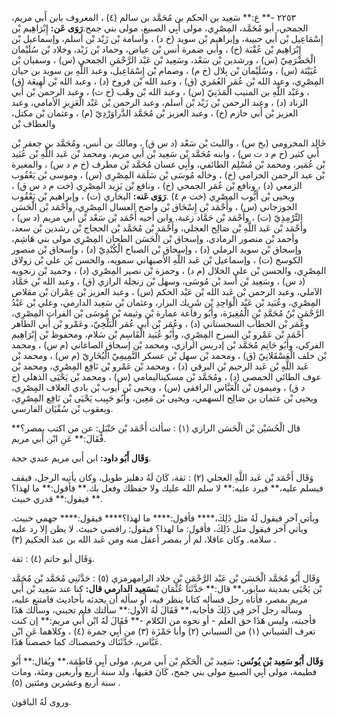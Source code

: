 ٢٢٥٣ -** ع:** سَعِيد بن الحكم بن مُحَمَّد بن سالم (٤) ، المعروف بابن أَبي مريم، الجمحي، أبو مُحَمَّد، المِصْرِي، مولى أَبِي الصبيغ، مولى بني جمح.**رَوَى عَن:** إِبْرَاهِيم بْن إِسْمَاعِيل بْن أَبي حبيبة، وإبراهيم بْن سويد (خ د) ، وأسامة بْن زَيْد بْن أسلم، وإسماعيل بْن إِبْرَاهِيم بْن عُقْبَة (خ) ، وأبي ضمرة أنس بْن عياض، وحماد بْن زَيْد، وخلاد بْن سُلَيْمان الْحَضْرَمِيّ (س) ، ورشدين بْن سَعْد، وسَعِيد بْن عَبْد الرَّحْمَنِ الجمحي (س) ، وسفيان بْن عُيَيْنَة (س) ، وسُلَيْمان بْن بِلال (خ م) ، وضمام بْن إِسْمَاعِيل، وعبد اللَّهِ بن سويد بن حيان المِصْرِي، وعبد الله بْن عُمَر العُمَري (ق) ، وعبد الله بْن فروخ (د) ، وعبد الله بْن لَهِيعَة (ق) ، وعَبْد اللَّهِ بن المنيب الْمَدَنِيّ (س) ، وعبد الله بْن وهْب (خ ت) ، وعبد الرحمن بْن أَبي الزناد (د) ، وعبد الرحمن بْن زَيْد بْن أسلم، وعبد الرحمن بْن عَبْد الْعَزِيزِ الأمامي، وعبد العزيز بْن أَبي حازم (خ) ، وعبد العزيز بْن مُحَمَّد الدَّراوَرْدِيّ (م) ، وعثمان بْن مكتل، والعطاف بْن

خَالِد المخزومي (بخ س) ، والليث بْن سَعْد (د س ق) ، ومالك بن أنس، ومُحَمَّد بن جعفر بْن أَبي كثير (خ م د ت س) ، وابنه مُحَمَّد بْن سَعِيد بْن أَبي مريم، ومحمد بْن عَبد اللَّهِ بْن عُبَيد بْن عُمَير، ومحمد بْن مُسْلِم الطائفي، وأَبِي غسان مُحَمَّد بْن مطرف (خ م د س) ، والمغيرة بْن عبد الرحمن الحزامي (خ) ، وخاله مُوسَى بْن سَلَمَة المِصْرِي (س) ، وموسى بْن يَعْقُوب الزمعي (د) ، ونافع بْن عُمَر الجمحي (خ) ، ونافع بْن يَزِيد المِصْرِي (خت م د س ق) ، ويحيى بْن أَيُّوب المِصْرِي (خت م ٤) .**رَوَى عَنه:** البخاري (ت) ، وإبراهيم بْن يَعْقُوب الجوزجاني (س) ، وأَحْمَد بْن إِسْحَاق بْن واضح العسال المِصْرِي، وأَحْمَد بْن الْحَسَن التِّرْمِذِيّ (ت) ، وأَحْمَد بْن حَمَّاد زغبة، وابن أخيه أَحْمَد بْن سَعْد بْن أَبي مريم (د س) ، وأَحْمَد بْن عَبد اللَّهِ بْن صَالِح العجلي، وأَحْمَد بْن مُحَمَّد بْن الحجاج بْن رشدين بْن سعد، وأحمد بْن منصور الرمادي، وإسحاق بْن الْحَسَن الطحان المِصْرِي مولى بني هَاشِم، وإسحاق بْن سويد الرملي (د) ، وإسحاق بْن الصباح الْكُنْدِيّ (د) ، وإسحاق بْن منصور الكوسج (ت) ، وإسماعيل بْن عَبد اللَّهِ الأصبهاني سمويه، والحسن بْن علي بْن زولاق المِصْرِي، والحسن بْن علي الخلال (م د) ، وحمزة بْن نصير المِصْرِي (د) ، وحميد بْن زنجويه (د س) ، وسَعِيد بْن أسد بْن مُوسَى، وسهل بْن زنجلة الرازي (ق) ، وعبد الله بْن حَمَّاد الآملي، وعبد الرحمن بْن عَبد الله بْن عَبْد الحكم (س) ، وعبد العزيز بْن عِمْران بْن مقلاص المِصْرِي، وعُبَيد بْن عَبْد الْوَاحِدِ بْن شَرِيك البزار، وعثمان بْن سَعِيد الدارمي، وعلي بْن عَبْدُ الرَّحْمَنِ بْنُ مُحَمَّدِ بْنِ الْمُغِيرَة، وأَبُو رفاعة عمارة بْن وثيمة بْن مُوسَى بْن الفرات المِصْرِي، وعُمَر بْن الخطاب السجستاني (د) ، وعُمَر بْن أَبي عُمَر الْبَلْخِيّ، وعَمْرو بْن أَبي الطاهر أَحْمَد بْن عَمْرو بْن السرح المِصْرِي، وأَبُو عُبَيد الْقَاسِم بْن سَلام، ومحفوظ بْن إِبْرَاهِيم الفركي، وأَبُو حَاتِم مُحَمَّد بْن إدريس الرازي، ومحمد بْن إسحاق الصاغاني (م س) ، ومحمد بْن خلف الْعَسْقَلانِيّ (ق) ، ومحمد بْن سهل بْن عسكر التَّمِيمِيّ الْبُخَارِيّ (م س) ، ومحمد بْن عَبد اللَّهِ بْن عَبد الرحيم بْن البرقي (د) ، ومحمد بْن عَمْرو بْن نَافِع المِصْرِي، ومحمد بْن عوف الطائي الحمصي (د) ، ومُحَمَّد بْن مسكيناليمامي (س) ، ومحمد بْن يَحْيَى الذهلي (خ د ق) ، وميمون بْن الْعَبَّاس الرافقي (س) ، ويحيى بْن أيوب بْن بادي العلاف المِصْرِي، ويحيى بْن عثمان بن صَالِح السهمي، ويحيى بْن مَعِين، وأَبُو حَبِيب يَحْيَى بْن نَافِع المِصْرِي، ويعقوب بْن سُفْيَان الفارسي.

قال الْحُسَيْن بْن الْحَسَن الرازي (١) : سألت أَحْمَد بْن حَنْبَلٍ: عن من اكتب بمصر؟** فَقَالَ:** عَنِ ابْن أَبي مريم.

**وَقَال أَبُو داود:** ابن أَبي مريم عندي حجة.

وَقَال أَحْمَد بْن عَبد اللَّهِ العجلي (٢) : ثقة، كَانَ لَهُ دهليز طويل، وكان يأتيه الرجل، فيقف فيسلم عليه،** فيرد عليه:** لا سلم الله عليك ولا حفظك وفعل بك.** فأقول:** ما لهذا؟** فيقول:** قدري خبيث.

ويأتي آخر فيقول لَهُ مثل ذَلِكَ،**** فأقول:**** ما لهذا؟**** فيقول:**** جهمي خبيث. ويأتي آخر فيقول مثل ذَلِكَ، فأقول: ما لهذا؟ فيقول: رافضي خبيث. لا يظن إلا رد عليه سلامه. وكان عاقلا، لم أر بمصر أعقل منه ومن عَبد الله بن عبد الحكيم (٣) .

وَقَال أبو حاتم (٤) : ثقة.

وَقَال أَبُو مُحَمَّد الْحَسَن بْن عَبْد الرَّحْمَنِ بْن خلاد الرامهرمزي (٥) : حَدَّثَنِي مُحَمَّد بْن مُحَمَّد بْن يَحْيَى بمدينة سابور،** قال:** حَدَّثَنَا عُثْمَان بْن**سَعِيد الدارمي قال:** كنا عند سَعِيد بْن أَبي مريم بمصر، فأتاه رجل فسأله كتابا ينظر فيه، أو سأله أن يحدثه بأحاديث فامتنع عليه، وسأله رجل آخر فِي ذَلِكَ فأجابه،** فَقَالَ لَهُ الأول:** سألتك فلم تجبني، وسألك هَذَا فأجبته، وليس هَذَا حق العلم - أو نحوه من الكلام -** فَقَالَ لَهُ ابْن أَبي مريم:** إن كنت تعرف الشيباني (١) من السيباني (٢) وأبا حَمْزَة (٣) من أَبِي جمرة (٤) ، وكلاهما عَنِ ابْن عَبَّاس، حَدَّثَنَاك وخصصناك كما خصصنا هَذَا.

**وَقَال أَبُو سَعِيد بْن يُونُس:** سَعِيد بْن الْحَكَمِ بْن أَبي مريم، مولى أَبِي فَاطِمَة،** ويُقال:** أَبُو فطيمة، مولى أَبِي الصبيغ مولى بني جمح، كَانَ فقيها، ولد سنة أربع وأربعين ومئة، ومات سنة أربع وعشرين ومئتين (٥) .

وروى لَهُ الباقون.